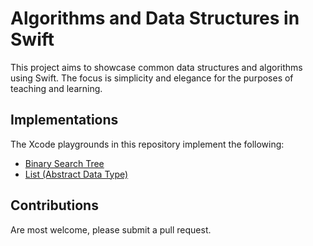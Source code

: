 
# Algorithms and Data Structures in Swift

This project aims to showcase common data structures and algorithms using Swift. The focus is simplicity and elegance for the purposes of teaching and learning.

## Implementations

The Xcode playgrounds in this repository implement the following:

- [Binary Search Tree](https://en.wikipedia.org/wiki/List_(abstract_data_type))
- [List (Abstract Data Type)](https://en.wikipedia.org/wiki/List_(abstract_data_type))
 
## Contributions

Are most welcome, please submit a pull request.
